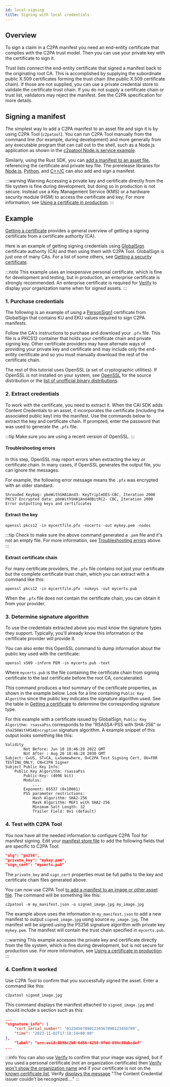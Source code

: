 ```yaml
---
id: local-signing
title: Signing with local credentials
---
```


## Overview

To sign a claim in a C2PA manifest you need an end-entity certificate that complies with the C2PA trust model. Then you can use your private key with the certificate to sign it. 

Trust lists connect the end-entity certificate that signed a manifest back to the originating root CA. This is accomplished by supplying the subordinate public X.509 certificates forming the trust chain (the public X.509 certificate chain). If those are not supplied, you can use a private credential store to validate the certificate trust chain. If you do not supply a certificate chain or trust list, validators may reject the manifest. See the C2PA specification for more details.

## Signing a manifest

The simplest way to add a C2PA manifest to an asset file and sign it is by using C2PA Tool (`c2patool`). You can run C2PA Tool manually from the command line (for example, during development) and more generally from any executable program that can call out to the shell, such as a Node.js application as shown in the [c2patool Node.js service example](../c2pa-node-example).

Similarly, using the Rust SDK, you can [add a manifest to an asset file](https://docs.rs/c2pa/latest/c2pa/#example-adding-a-manifest-to-a-file), referencing the certificate and private key file. The prerelease libraries for [Node.js](../c2pa-node), [Python](../c2pa-python), and [C++/C](../c2pa-c) can also add and sign a manifest.

:::warning Warning
Accessing a private key and certificate directly from the file system is fine during development, but doing so in production is not secure. Instead use a Key Management Service (KMS) or a hardware security module (HSM) to access the certificate and key; For more information, see [Using a certificate in production](prod-cert.mdx). 
:::

## Example

[Getting a certificate](get-cert.md) provides a general overview of getting a signing certificate from a certificate authority (CA). 

Here is an example of getting signing credentials using [GlobalSign](http://globalsign.com/) certificate authority (CA) and then using them with C2PA Tool.  GlobalSign is just one of many CAs. For a list of some others, see [Getting a security certificate](get-cert.md#certificate-authorities-cas).

:::note 
This example uses an inexpensive personal certificate, which is fine for development and testing, but in production, an enterprise certificate is strongly recommended. An enterprise certificate is required for [Verify](https://verify.contentauthenticity.org/) to display your organization name when for signed assets.
:::

### 1. Purchase credentials 

The following is an example of using a [PersonSign1](https://shop.globalsign.com/en/secure-email) certificate from GlobalSign that contains KU and EKU values required to sign C2PA manifests.  

Follow the CA's instructions to purchase and download your `.pfx` file. This file is a PKCS12 container that holds your certificate chain and private signing key.  Other certificate providers may have alternate ways of providing your private key and certificate and may include only the end-entity certificate and so you must manually download the rest of the certificate chain.

The rest of this tutorial uses OpenSSL (a set of cryptographic utilities). If OpenSSL is not installed on your system, see [OpenSSL](https://www.openssl.org/source/) for the source distribution or the [list of unofficial binary distributions](https://wiki.openssl.org/index.php/Binaries).

### 2. Extract credentials

To work with the certificate, you need to extract it. When the CAI SDK adds Content Credentials to an asset, it incorporates the certificate (including the associated public key) into the manifest.
Use the commands below to extract the key and certificate chain. If prompted, enter the password that was used to generate the `.pfx` file.

:::tip
Make sure you are using a recent version of OpenSSL.
:::

#### Troubleshooting errors

In this step, OpenSSL may report errors when extracting the key or certificate chain.  In many cases, if OpenSSL generates the output file, you can ignore the messages.  

For example, the following error message means the `.pfx` was encrypted with an older standard:

```
Shrouded Keybag: pbeWithSHA1And3- KeyTripleDES-CBC, Iteration 2000
PKCS7 Encrypted data: pbeWithSHA1And40BitRC2- CBC, Iteration 2000
Error outputting keys and certificates
```

#### Extract the key

```shell
openssl pkcs12 -in mycertfile.pfx -nocerts -out mykey.pem -nodes
```

:::tip
Check to make sure the above command generated a `.pem` file and it's not an empty file.  For more information, see [Troubleshooting errors](#troubleshooting-errors) above.
:::

#### Extract certificate chain

For many certificate providers, the `.pfx` file contains not just your certificate but the complete certificate trust chain, which you can extract with a command like this:

```shell
openssl pkcs12 -in mycertfile.pfx -nokeys -out mycerts.pub
```

When the `.pfx` file does not contain the certificate chain, you can obtain it from your provider.

### 3. Determine signature algorithm

To use the credentials extracted above you must know the signature types they support. Typically, you'll already know this information or the certificate provider will provide it. 

You can also enter this OpenSSL command to dump information about the public key used with the certificate:

```shell
openssl x509 -inform PEM -in mycerts.pub -text
```

Where `mycerts.pub` is the file containing the certificate chain from signing certificate to the last certificate before the root CA, concatenated.

This command produces a text summary of the certificate properties, as shown in the example below. Look for a line containing `Public Key Algorithm` since the public key indicates the signature algorithm used. See the table in [Getting a certificate](get-cert.md#signature-types) to determine the corresponding signature type.

For this example with a certificate issued by GlobalSign, `Public Key Algorithm: rsassaPss` corresponds to the "RSASSA-PSS with SHA-256" or `sha256WithRSAEncryption` signature algorithm.  A example snippet of this output looks something like this:

```
Validity
        Not Before: Jun 10 18:46:28 2022 GMT
        Not After : Aug 26 18:46:28 2030 GMT
Subject: C=US, ST=CA, L=Somewhere, O=C2PA Test Signing Cert, OU=FOR TESTING_ONLY, CN=C2PA Signer
Subject Public Key Info:
    Public Key Algorithm: rsassaPss
        Public-Key: (4096 bit)
        Modulus:
            ...
        Exponent: 65537 (0x10001)
        PSS parameter restrictions:
            Hash Algorithm: SHA2-256
            Mask Algorithm: MGF1 with SHA2-256
            Minimum Salt Length: 32
            Trailer Field: 0x1 (default)
```

### 4. Test with C2PA Tool

You now have all the needed information to configure C2PA Tool for manifest signing. Edit your [manifest store file](../c2patool/docs/manifest.md) to add the following fields that are specific to C2PA Tool:

```json
"alg": "ps256",
"private_key": "mykey.pem",
"sign_cert": "mycerts.pub"
```

The `private_key` and `sign_cert` properties must be full paths to the key and certificate chain files generated above.

You can now use C2PA Tool [to add a manifest to an image or other asset file](../c2patool/docs/usage.md#adding-a-manifest-to-an-asset-file). The command will be something like this:

```
c2patool -m my_manifest.json -o signed_image.jpg my_image.jpg
```

The example above uses the information in `my_manifest.json` to add a new manifest to output `signed_image.jpg` using source `my_image.jpg`. The manifest will be signed using the PS256 signature algorithm with private key `mykey.pem`. The manifest will contain the trust chain specified in `mycerts.pub`.

:::warning
This example accesses the private key and certificate directly from the file system, which is fine during development, but is not secure for production use.  For more information, see [Using a certificate in production](prod-cert.mdx). 
:::

### 4. Confirm it worked

Use C2PA Tool to confirm that you successfully signed the asset. Enter a command like this:

```
c2patool signed_image.jpg 
```

This command displays the manifest attached to `signed_image.jpg` and should include a section such as this:

```json
...
"signature_info": {
	"cert_serial_number": "012345678901234567890123456789",
	"time": "2023-11-02T17:18:14+00:00"
},
	"label": "urn:uuid:0b9bc2b8-6d66-4258-9fed-694c30abcdef"
...
```

:::info
You can also use [Verify](https://contentcredentials.org/verify) to confirm that your image was signed, but if you used a personal certificate (not an organization certificate) then [Verify won't show the organization name](get-cert.md#organization-name) and if your certificate is not on the [known certificate list](../trust-list.mdx), Verify [displays the message](../verify.mdx#title-and-signing-information) "The Content Credential issuer couldn't be recognized...."
:::
